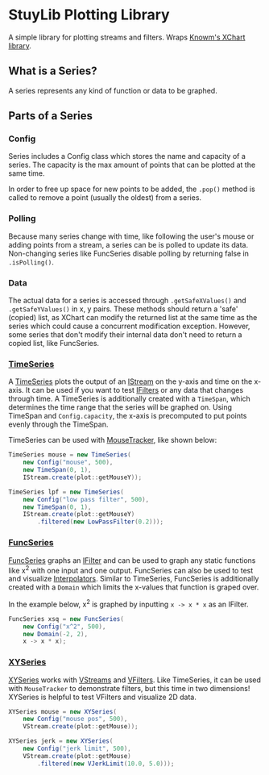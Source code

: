# StuyLib Plotting Library

A simple library for plotting streams and filters. Wraps [Knowm's XChart library](https://knowm.org/open-source/xchart/).

## What is a Series?

A series represents any kind of function or data to be graphed.

## Parts of a Series

### Config

Series includes a Config class which stores the name and capacity of a series. The capacity is the max amount of points that can be plotted at the same time.

In order to free up space for new points to be added, the `.pop()` method is called to remove a point (usually the oldest) from a series.

### Polling

Because many series change with time, like following the user's mouse or adding points from a stream, a series can be is polled to update its data. Non-changing series like FuncSeries  disable polling by returning false in `.isPolling()`.

### Data

The actual data for a series is accessed through `.getSafeXValues()` and `.getSafeYValues()` in x, y pairs. These methods should return a 'safe' (copied) list, as XChart can modify the returned list at the same time as the series which could cause a concurrent modification exception. However, some series that don't modify their internal data don't need to return a copied list, like FuncSeries.

### [TimeSeries](https://github.com/StuyPulse/StuyLib/blob/main/src/com/stuypulse/stuylib/util/plot/TimeSeries.java)

A [TimeSeries](https://github.com/StuyPulse/StuyLib/blob/main/src/com/stuypulse/stuylib/util/plot/TimeSeries.java) plots the output of an [IStream](https://github.com/StuyPulse/StuyLib/blob/main/src/com/stuypulse/stuylib/streams/IStream.java) on the y-axis and time on the x-axis. It can be used if you want to test [IFilters](https://github.com/StuyPulse/StuyLib/blob/main/src/com/stuypulse/stuylib/streams/filters/IFilter.java) or any data that changes through time. A TimeSeries is additionally created with a `TimeSpan`, which determines the time range that the series will be graphed on. Using TimeSpan and `Config.capacity`, the x-axis is precomputed to put points evenly through the TimeSpan.

TimeSeries can be used with [MouseTracker](https://github.com/StuyPulse/StuyLib/blob/main/src/com/stuypulse/stuylib/util/plot/MouseTracker.java), like shown below:

```java
TimeSeries mouse = new TimeSeries(
    new Config("mouse", 500),
    new TimeSpan(0, 1),
    IStream.create(plot::getMouseY));

TimeSeries lpf = new TimeSeries(
    new Config("low pass filter", 500),
    new TimeSpan(0, 1),
    IStream.create(plot::getMouseY)
        .filtered(new LowPassFilter(0.2)));
```

### [FuncSeries](https://github.com/StuyPulse/StuyLib/blob/main/src/com/stuypulse/stuylib/util/plot/FuncSeries.java)

[FuncSeries](https://github.com/StuyPulse/StuyLib/blob/main/src/com/stuypulse/stuylib/util/plot/FuncSeries.java) graphs an [IFilter](https://github.com/StuyPulse/StuyLib/blob/main/src/com/stuypulse/stuylib/streams/filters/IFilter.java) and can be used to graph any static functions like x<sup>2</sup> with one input and one output. FuncSeries can also be used to test and visualize [Interpolators](https://github.com/StuyPulse/StuyLib/blob/bg/plot-docs/src/com/stuypulse/stuylib/math/interpolation/Interpolator.java). Similar to TimeSeries, FuncSeries is additionally created with a `Domain` which limits the x-values that function is graped over.

In the example below, x<sup>2</sup> is graphed by inputting `x -> x * x` as an IFilter.

```java
FuncSeries xsq = new FuncSeries(
    new Config("x^2", 500),
    new Domain(-2, 2),
    x -> x * x);
```

### [XYSeries](https://github.com/StuyPulse/StuyLib/blob/main/src/com/stuypulse/stuylib/util/plot/XYSeries.java)
[XYSeries](https://github.com/StuyPulse/StuyLib/blob/main/src/com/stuypulse/stuylib/util/plot/XYSeries.java) works with [VStreams](https://github.com/StuyPulse/StuyLib/blob/main/src/com/stuypulse/stuylib/streams/vectors/VStream.java) and [VFilters](https://github.com/StuyPulse/StuyLib/blob/main/src/com/stuypulse/stuylib/streams/vectors/filters/VFilter.java). Like TimeSeries, it can be used with `MouseTracker` to demonstrate filters, but this time in two dimensions! XYSeries is helpful to test VFilters and visualize 2D data.

```java
XYSeries mouse = new XYSeries(
    new Config("mouse pos", 500),
    VStream.create(plot::getMouse));

XYSeries jerk = new XYSeries(
    new Config("jerk limit", 500),
    VStream.create(plot::getMouse)
        .filtered(new VJerkLimit(10.0, 5.0)));
```
